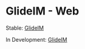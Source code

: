 # GlideIM - Web


Stable: [GlideIM](http://web.glide-im.pro/)


In Development: [GlideIM](http://web.t.glide-im.pro/)
